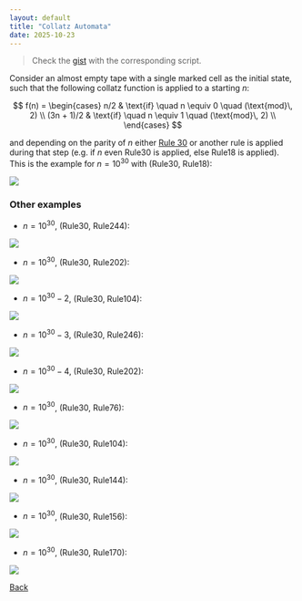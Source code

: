 ```yaml
---
layout: default
title: "Collatz Automata"
date: 2025-10-23
---
```


> Check the [gist](https://gist.github.com/gbragafibra/2c75367423472a741aae74ab8c634762) with the corresponding script.

Consider an almost empty tape with a single marked cell as the initial state, such that the following collatz function is applied to a starting $n$:

$$
f(n) = \begin{cases}
n/2 & \text{if} \quad n \equiv 0 \quad (\text{mod}\, 2) \\
(3n + 1)/2 & \text{if} \quad n \equiv 1 \quad (\text{mod}\, 2) \\
\end{cases}
$$

and depending on the parity of $n$ either [Rule 30](https://en.wikipedia.org/wiki/Rule_30) or another rule is applied during that step (e.g. if $n$ even Rule30 is applied, else Rule18 is applied). This is the example for $n = 10^{30}$ with (Rule30, Rule18):

![](/gifs/col_aut_1e30_r30,18.png)

### Other examples

- $n = 10^{30}$, (Rule30, Rule244):

![](/gifs/col_aut_1e30_r30,244.png)

- $n = 10^{30}$, (Rule30, Rule202):

![](/gifs/col_aut_1e30_r30,202.png)

- $n = 10^{30} - 2$, (Rule30, Rule104):

![](/gifs/col_aut_1e30-2_r30,104.png)

- $n = 10^{30} - 3$, (Rule30, Rule246):

![](/gifs/col_aut_1e30-3_r30,246.png)

- $n = 10^{30} - 4$, (Rule30, Rule202):

![](/gifs/col_aut_1e30-4_r30,202.png)

- $n = 10^{30}$, (Rule30, Rule76):

![](/gifs/col_aut_1e30_r30,76.png)

- $n = 10^{30}$, (Rule30, Rule104):

![](/gifs/col_aut_1e30_r30,104.png)

- $n = 10^{30}$, (Rule30, Rule144):

![](/gifs/col_aut_1e30_r30,144.png)

- $n = 10^{30}$, (Rule30, Rule156):

![](/gifs/col_aut_1e30_r30,156.png)

- $n = 10^{30}$, (Rule30, Rule170):

![](/gifs/col_aut_1e30_r30,170.png)









[Back](https://gbragafibra.github.io)
